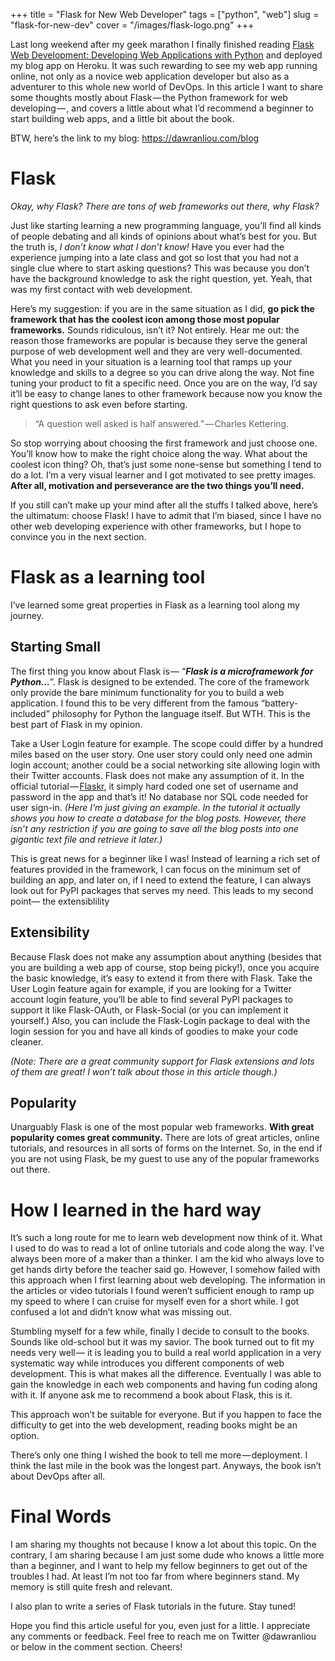 +++
title = "Flask for New Web Developer"
tags = ["python", "web"]
slug = "flask-for-new-dev"
cover = "/images/flask-logo.png"
+++

Last long weekend after my geek marathon I finally
finished reading [Flask Web Development: Developing Web Applications with Python](http://www.amazon.com/Flask-Web-Development-Developing-Applications/dp/1449372627)
and deployed my blog app on Heroku.
It was such rewarding to see my web app running online,
not only as a novice web application developer but also
as a adventurer to this whole new world of DevOps.
In this article I want to share some thoughts mostly about
Flask — the Python framework for web developing — ,
and covers a little about what I’d recommend a beginner to
start building web apps, and a little bit about the book.

<!-- more -->

BTW, here’s the link to my blog: https://dawranliou.com/blog

# Flask

_Okay, why Flask? There are tons of web frameworks out there, why Flask?_

Just like starting learning a new programming language,
you’ll find all kinds of people debating and all kinds of
opinions about what’s best for you.
But the truth is, _I don’t know what I don’t know!_
Have you ever had the experience jumping into a late class and
got so lost that you had not a single clue where to start asking questions?
This was because you don’t have the background knowledge to ask the right question, yet.
Yeah, that was my first contact with web development.

Here’s my suggestion: if you are in the same situation as I did,
__go pick the framework that has the coolest icon among those most popular frameworks.__
Sounds ridiculous, isn’t it? Not entirely. Hear me out:
the reason those frameworks are popular is because
they serve the general purpose of web development well and
they are very well-documented.
What you need in your situation is a learning tool that
ramps up your knowledge and skills to a degree so you can drive along the way.
Not fine tuning your product to fit a specific need.
Once you are on the way, I’d say it’ll be easy to change lanes to
other framework because now you know the right questions to ask even before starting.

> “A question well asked is half answered.” — Charles Kettering.

So stop worrying about choosing the first framework and just choose one.
You’ll know how to make the right choice along the way.
What about the coolest icon thing?
Oh, that’s just some none-sense but something I tend to do a lot.
I’m a very visual learner and I got motivated to see pretty images.
__After all, motivation and perseverance are the two things you’ll need.__

If you still can’t make up your mind after all the stuffs I talked above,
here’s the ultimatum: choose Flask!
I have to admit that I’m biased,
since I have no other web developing experience with other frameworks,
but I hope to convince you in the next section.

# Flask as a learning tool

I’ve learned some great properties in Flask as a learning tool along my journey.

## Starting Small
The first thing you know about Flask is —
“___Flask is a microframework for Python…___”.
Flask is designed to be extended.
The core of the framework only provide the bare minimum functionality for
you to build a web application.
I found this to be very different from the famous “battery-included”
philosophy for Python the language itself.
But WTH. This is the best part of Flask in my opinion.

Take a User Login feature for example.
The scope could differ by a hundred miles based on the user story.
One user story could only need one admin login account;
another could be a social networking site allowing login with their Twitter accounts.
Flask does not make any assumption of it.
In the official tutorial — [Flaskr](http://flask.pocoo.org/docs/0.10/tutorial/introduction/),
it simply hard coded one set of username and password in the app and that’s it!
No database nor SQL code needed for user sign-in.
_(Here I’m just giving an example.
In the tutorial it actually shows you how to create a database for the blog posts.
However, there isn’t any restriction if you are going to
save all the blog posts into one gigantic text file and retrieve it later.)_

This is great news for a beginner like I was!
Instead of learning a rich set of features provided in the framework,
I can focus on the minimum set of building an app,
and later on, if I need to extend the feature,
I can always look out for PyPI packages that serves my need.
This leads to my second point— the extensiblility

## Extensibility

Because Flask does not make any assumption about anything
(besides that you are building a web app of course, stop being picky!),
once you acquire the basic knowledge,
it’s easy to extend it from there with Flask.
Take the User Login feature again for example,
if you are looking for a Twitter account login feature,
you’ll be able to find several PyPI packages to support it like Flask-OAuth,
or Flask-Social (or you can implement it yourself.)
Also, you can include the Flask-Login package to
deal with the login session for you and have all kinds of goodies to make your code cleaner.

_(Note: There are a great community support for
Flask extensions and lots of them are great! I won’t talk about those in this article though.)_

## Popularity

Unarguably Flask is one of the most popular web frameworks.
__With great popularity comes great community.__
There are lots of great articles, online tutorials,
and resources in all sorts of forms on the Internet.
So, in the end if you are not using Flask,
be my guest to use any of the popular frameworks out there.

# How I learned in the hard way

It’s such a long route for me to learn web development now think of it.
What I used to do was to read a lot of online tutorials and code along the way.
I’ve always been more of a maker than a thinker.
I am the kid who always love to get hands dirty before the teacher said go.
However, I somehow failed with this approach when
I first learning about web developing.
The information in the articles or video tutorials I found
weren’t sufficient enough to ramp up my speed to
where I can cruise for myself even for a short while.
I got confused a lot and didn’t know what was missing out.

Stumbling myself for a few while, finally I decide to consult to the books.
Sounds like old-school but it was my savior.
The book turned out to fit my needs very well —
it is leading you to build a real world application
in a very systematic way while introduces you different components of web development.
This is what makes all the difference.
Eventually I was able to gain the knowledge in each web components and
having fun coding along with it. If anyone ask me to recommend a book about Flask, this is it.

This approach won’t be suitable for everyone.
But if you happen to face the difficulty to get into the web development,
reading books might be an option.

There’s only one thing I wished the book to tell me more — deployment.
I think the last mile in the book was the longest part.
Anyways, the book isn’t about DevOps after all.

# Final Words

I am sharing my thoughts not because I know a lot about this topic.
On the contrary, I am sharing because I am just some dude who
knows a little more than a beginner,
and I want to help my fellow beginners to get out of the troubles I had.
At least I’m not too far from where beginners stand.
My memory is still quite fresh and relevant.

I also plan to write a series of Flask tutorials in the future. Stay tuned!

Hope you find this article useful for you, even just for a little.
I appreciate any comments or feedback.
Feel free to reach me on Twitter @dawranliou or below in the comment section. Cheers!
